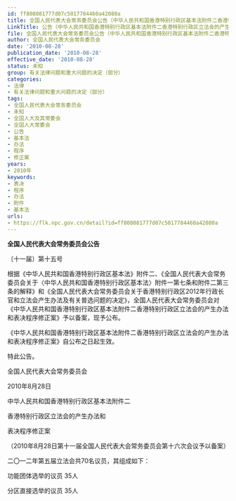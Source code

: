 ```yaml
---
id: ff808081777d07c5017784460a42080a
title: 全国人民代表大会常务委员会公告（中华人民共和国香港特别行政区基本法附件二香港特别行政区立法会的产生办法和表决程序修正案）
LinkTitle: 公告（中华人民共和国香港特别行政区基本法附件二香港特别行政区立法会的产生办法和表决程序修正案）
file: 全国人民代表大会常务委员会公告（中华人民共和国香港特别行政区基本法附件二香港特别行政区立法会的产生办法和表决程序修正案）_20100828_ff808081777d07c5017784460a42080a.docx
author: 全国人民代表大会常务委员会
date: '2010-08-28'
publication_date: '2010-08-28'
effective_date: '2010-08-28'
status: 未知
group: 有关法律问题和重大问题的决定（部分）
categories:
- 法律
- 有关法律问题和重大问题的决定（部分）
tags:
- 全国人民代表大会常务委员会
- 未知
- 全国人大及其常委会
- 全国人大常委会
- 公告
- 基本法
- 办法
- 程序
- 修正案
years:
- 2010年
keywords:
- 表决
- 程序
- 办法
- 附件
- 基本法
urls:
- https://flk.npc.gov.cn/detail?id=ff808081777d07c5017784460a42080a
---
```


**全国人民代表大会常务委员会公告**

〔十一届〕第十五号

根据《中华人民共和国香港特别行政区基本法》附件二、《全国人民代表大会常务委员会关于〈中华人民共和国香港特别行政区基本法〉附件一第七条和附件二第三条的解释》和《全国人民代表大会常务委员会关于香港特别行政区2012年行政长官和立法会产生办法及有关普选问题的决定》，全国人民代表大会常务委员会对《中华人民共和国香港特别行政区基本法附件二香港特别行政区立法会的产生办法和表决程序修正案》予以备案，现予公布。

《中华人民共和国香港特别行政区基本法附件二香港特别行政区立法会的产生办法和表决程序修正案》自公布之日起生效。

特此公告。

全国人民代表大会常务委员会

2010年8月28日

中华人民共和国香港特别行政区基本法附件二

香港特别行政区立法会的产生办法和

表决程序修正案

（2010年8月28日第十一届全国人民代表大会常务委员会第十六次会议予以备案）

二〇一二年第五届立法会共70名议员，其组成如下：

功能团体选举的议员   35人

分区直接选举的议员   35人
